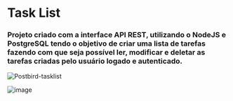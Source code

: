 # Task List

### Projeto criado com a interface API REST, utilizando o NodeJS e PostgreSQL tendo o objetivo de criar uma lista de tarefas fazendo com que seja possível ler, modificar e deletar as tarefas criadas pelo usuário logado e autenticado.

![Postbird-tasklist](https://user-images.githubusercontent.com/100718883/180658366-a7149234-1e71-4bd0-a6c7-bc5b227112e3.png)

![image](https://user-images.githubusercontent.com/100718883/180658435-e2a9f95e-cd47-448e-9c74-1adef983982c.png)

